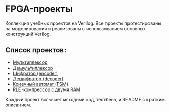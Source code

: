 # FPGA-проекты

Коллекция учебных проектов на Verilog. Все проекты протестированы на моделировании и реализованы с использованием основных конструкций Verilog.

## Список проектов:

- [Мультиплексор](./multiplexer)
- [Демультиплексор](./demultiplexer)
- [Шифратор (encoder)](./encoder)
- [Дешифратор (decoder)](./decoder)
- [Конечный автомат (FSM)](./fsm_3state)
- [RLE-компрессор с двумя RAM](./rle_compression)

Каждый проект включает исходный код, тестбенч, и README с кратким описанием.
